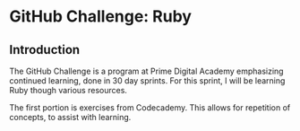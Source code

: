 # GitHub Challenge: Ruby

## Introduction

The GitHub Challenge is a program at Prime Digital Academy emphasizing continued learning, done in 30 day sprints. For this sprint, I will be learning Ruby though various resources.

The first portion is exercises from Codecademy. This allows for repetition of concepts, to assist with learning.
